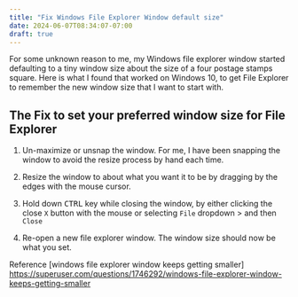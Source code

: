```yaml
---
title: "Fix Windows File Explorer Window default size"
date: 2024-06-07T08:34:07-07:00
draft: true
---
```


For some unknown reason to me, my Windows file explorer window started defaulting to a tiny window size about the size of a four postage stamps square. Here is what I found that worked on Windows 10, to get File Explorer to remember the new window size that I want to start with. 

## The Fix to set your preferred window size for File Explorer

1. Un-maximize or unsnap the window. For me, I have been snapping the window to avoid the resize process by hand each time.

2. Resize the window to about what you want it to be by dragging by the edges with the mouse cursor.

3. Hold down <kbd>CTRL</kbd> key while closing the window, by either clicking the close `X` button with the mouse or selecting `File` dropdown > and then `Close`

4. Re-open a new file explorer window. The window size should now be what you set. 

Reference
[windows file explorer window keeps getting smaller] https://superuser.com/questions/1746292/windows-file-explorer-window-keeps-getting-smaller